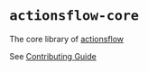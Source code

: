 # `actionsflow-core`

The core library of [actionsflow](https://github.com/actionsflow/actionsflow)

See [Contributing Guide](/docs/contributing.md)
